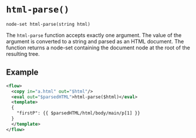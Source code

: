 # `html-parse()`

```
node-set html-parse(string html)
```

The `html-parse` function accepts exactly one argument. The value of the argument is converted to a string and parsed as an HTML document. The function returns a node-set containing the document node at the root of the resulting tree.

## Example

```xml
<flow>
  <copy in="a.html" out="$html"/>
  <eval out="$parsedHTML">html-parse($html)</eval>
  <template>
  {
    "firstP": {{ $parsedHTML/html/body/main/p[1] }}
  }
  </template>
</flow>
```
